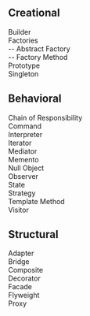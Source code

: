 ## Creational
Builder  
Factories  
    -- Abstract Factory  
    -- Factory Method  
Prototype  
Singleton

## Behavioral  
Chain of Responsibility  
Command  
Interpreter  
Iterator  
Mediator  
Memento  
Null Object  
Observer  
State  
Strategy  
Template Method  
Visitor  

## Structural
Adapter  
Bridge  
Composite  
Decorator  
Facade  
Flyweight  
Proxy

